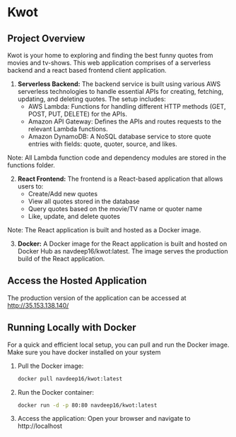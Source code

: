 # Kwot

## Project Overview

Kwot is your home to exploring and finding the best funny quotes from movies and tv-shows. This web application comprises of a serverless backend and a react based frontend client application.

1. **Serverless Backend:** The backend service is built using various AWS serverless technologies to handle essential APIs for creating, fetching, updating, and deleting quotes. The setup includes:
   - AWS Lambda: Functions for handling different HTTP methods (GET, POST, PUT, DELETE) for the APIs.
   - Amazon API Gateway: Defines the APIs and routes requests to the relevant Lambda functions.
   - Amazon DynamoDB: A NoSQL database service to store quote entries with fields: quote, quoter, source, and likes.

Note: All Lambda function code and dependency modules are stored in the functions folder.

2. **React Frontend:** The frontend is a React-based application that allows users to:
   - Create/Add new quotes
   - View all quotes stored in the database
   - Query quotes based on the movie/TV name or quoter name
   - Like, update, and delete quotes

Note: The React application is built and hosted as a Docker image.

3. **Docker:** A Docker image for the React application is built and hosted on Docker Hub as navdeep16/kwot:latest. The image serves the production build of the React application.

##  Access the Hosted Application
The production version of the application can be accessed at http://35.153.138.140/

## Running Locally with Docker
For a quick and efficient local setup, you can pull and run the Docker image. Make sure you have docker installed on your system

1. Pull the Docker image:

   ```bash
   docker pull navdeep16/kwot:latest
   ```

2. Run the Docker container:

   ```bash
   docker run -d -p 80:80 navdeep16/kwot:latest
   ```
3. Access the application: Open your browser and navigate to http://localhost
